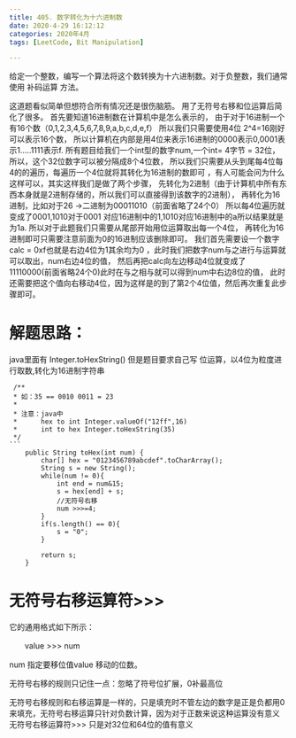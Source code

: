 ```yaml
---
title: 405. 数字转化为十六进制数
date: 2020-4-29 16:12:12  
categories: 2020年4月
tags: [LeetCode, Bit Manipulation]

---
```


给定一个整数，编写一个算法将这个数转换为十六进制数。对于负整数，我们通常使用 补码运算 方法。

<!-- more -->

这道题看似简单但想符合所有情况还是很伤脑筋。
用了无符号右移和位运算后简化了很多。
首先要知道16进制数在计算机中是怎么表示的，
由于对于16进制一个有16个数（0,1,2,3,4,5,6,7,8,9,a,b,c,d,e,f）
所以我们只需要使用4位 2^4=16刚好可以表示16个数，
所以计算机在内部是用4位来表示16进制的0000表示0,0001表示1.....1111表示f.
所有题目给我们一个int型的数字num,一个int= 4字节 = 32位，
所以，这个32位数字可以被分隔成8个4位数，
所以我们只需要从头到尾每4位每4的的遍历，每遍历一个4位就将其转化为16进制的数即可
，有人可能会问为什么这样可以，其实这样我们是做了两个步骤，
先转化为2进制（由于计算机中所有东西本身就是2进制存储的，所以我们可以直接得到该数字的2进制），
再转化为16进制，比如对于26 ->二进制为‭00011010‬（前面省略了24个0）
所以每4位遍历就变成了0001,1010对于0001 对应16进制中的1,1010对应16进制中的a所以结果就是为1a.
所以对于此题我们只需要从尾部开始用位运算取出每一个4位，
再转化为16进制即可只需要注意前面为0的16进制应该删除即可。
我们首先需要设一个数字calc = 0xf也就是右边4位为1其余均为0
，此时我们把数字num与之进行与运算就可以取出，num右边4位的值，
然后再把calc向左边移动4位就变成了11110000(前面省略24个0)此时在与之相与就可以得到num中右边8位的值，
此时还需要把这个值向右移动4位，因为这样是的到了第2个4位值，然后再次重复此步骤即可。

# 解题思路：

java里面有 Integer.toHexString() 但是题目要求自己写 位运算，以4位为粒度进行取数,转化为16进制字符串


     /**
     * 如：35 == 0010 0011 = 23
     *
     * 注意：java中
     *      hex to int Integer.valueOf("12ff",16)
     *      int to hex Integer.toHexString(35)
     */
    ```
        public String toHex(int num) {
            char[] hex = "0123456789abcdef".toCharArray();
            String s = new String();
            while(num != 0){
                int end = num&15;
                s = hex[end] + s;
                //无符号右移
                num >>>=4;
            }
            if(s.length() == 0){
                s = "0";
            }

            return s;
        }
# 无符号右移运算符>>>

它的通用格式如下所示：

　　value >>> num

num 指定要移位值value 移动的位数。

无符号右移的规则只记住一点：忽略了符号位扩展，0补最高位

无符号右移规则和右移运算是一样的，只是填充时不管左边的数字是正是负都用0来填充，无符号右移运算只针对负数计算，因为对于正数来说这种运算没有意义
无符号右移运算符>>> 只是对32位和64位的值有意义
